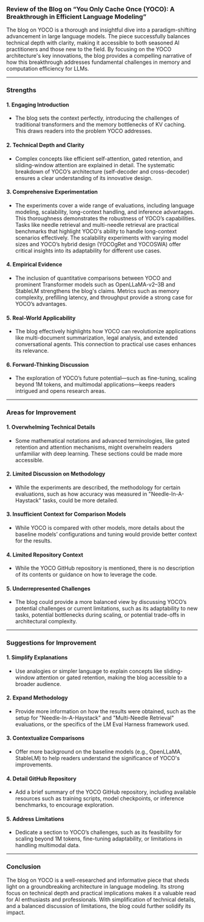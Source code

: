 ### **Review of the Blog on “You Only Cache Once (YOCO): A Breakthrough in Efficient Language Modeling”**

The blog on YOCO is a thorough and insightful dive into a paradigm-shifting advancement in large language models. The piece successfully balances technical depth with clarity, making it accessible to both seasoned AI practitioners and those new to the field. By focusing on the YOCO architecture's key innovations, the blog provides a compelling narrative of how this breakthrough addresses fundamental challenges in memory and computation efficiency for LLMs.

---

### **Strengths**

#### 1. **Engaging Introduction**
   - The blog sets the context perfectly, introducing the challenges of traditional transformers and the memory bottlenecks of KV caching. This draws readers into the problem YOCO addresses.

#### 2. **Technical Depth and Clarity**
   - Complex concepts like efficient self-attention, gated retention, and sliding-window attention are explained in detail. The systematic breakdown of YOCO’s architecture (self-decoder and cross-decoder) ensures a clear understanding of its innovative design.

#### 3. **Comprehensive Experimentation**
   - The experiments cover a wide range of evaluations, including language modeling, scalability, long-context handling, and inference advantages. This thoroughness demonstrates the robustness of YOCO’s capabilities. Tasks like needle retrieval and multi-needle retrieval are practical benchmarks that highlight YOCO's ability to handle long-context scenarios effectively. The scalability experiments with varying model sizes and YOCO’s hybrid design (YOCOgRet and YOCOSWA) offer critical insights into its adaptability for different use cases.

#### 4. **Empirical Evidence**
   - The inclusion of quantitative comparisons between YOCO and prominent Transformer models such as OpenLLaMA-v2–3B and StableLM strengthens the blog's claims. Metrics such as memory complexity, prefilling latency, and throughput provide a strong case for YOCO’s advantages.

#### 5. **Real-World Applicability**
   - The blog effectively highlights how YOCO can revolutionize applications like multi-document summarization, legal analysis, and extended conversational agents. This connection to practical use cases enhances its relevance.

#### 6. **Forward-Thinking Discussion**
   - The exploration of YOCO’s future potential—such as fine-tuning, scaling beyond 1M tokens, and multimodal applications—keeps readers intrigued and opens research areas.

---

### **Areas for Improvement**

#### 1. **Overwhelming Technical Details**
   - Some mathematical notations and advanced terminologies, like gated retention and attention mechanisms, might overwhelm readers unfamiliar with deep learning. These sections could be made more accessible.

#### 2. **Limited Discussion on Methodology**
   - While the experiments are described, the methodology for certain evaluations, such as how accuracy was measured in "Needle-In-A-Haystack" tasks, could be more detailed.

#### 3. **Insufficient Context for Comparison Models**
   - While YOCO is compared with other models, more details about the baseline models’ configurations and tuning would provide better context for the results.

#### 4. **Limited Repository Context**
   - While the YOCO GitHub repository is mentioned, there is no description of its contents or guidance on how to leverage the code.

#### 5. **Underrepresented Challenges**
   - The blog could provide a more balanced view by discussing YOCO’s potential challenges or current limitations, such as its adaptability to new tasks, potential bottlenecks during scaling, or potential trade-offs in architectural complexity.

---

### **Suggestions for Improvement**

#### 1. **Simplify Explanations**
   - Use analogies or simpler language to explain concepts like sliding-window attention or gated retention, making the blog accessible to a broader audience.

#### 2. **Expand Methodology**
   - Provide more information on how the results were obtained, such as the setup for "Needle-In-A-Haystack" and "Multi-Needle Retrieval" evaluations, or the specifics of the LM Eval Harness framework used.

#### 3. **Contextualize Comparisons**
   - Offer more background on the baseline models (e.g., OpenLLaMA, StableLM) to help readers understand the significance of YOCO's improvements.

#### 4. **Detail GitHub Repository**
   - Add a brief summary of the YOCO GitHub repository, including available resources such as training scripts, model checkpoints, or inference benchmarks, to encourage exploration.

#### 5. **Address Limitations**
   - Dedicate a section to YOCO’s challenges, such as its feasibility for scaling beyond 1M tokens, fine-tuning adaptability, or limitations in handling multimodal data.

---

### **Conclusion**

The blog on YOCO is a well-researched and informative piece that sheds light on a groundbreaking architecture in language modeling. Its strong focus on technical depth and practical implications makes it a valuable read for AI enthusiasts and professionals. With simplification of technical details, and a balanced discussion of limitations, the blog could further solidify its impact.
